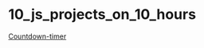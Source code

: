 # 10_js_projects_on_10_hours

[Countdown-timer](https://andriykikot.github.io/10_js_projects_on_10_hours/countdown-timer/)
